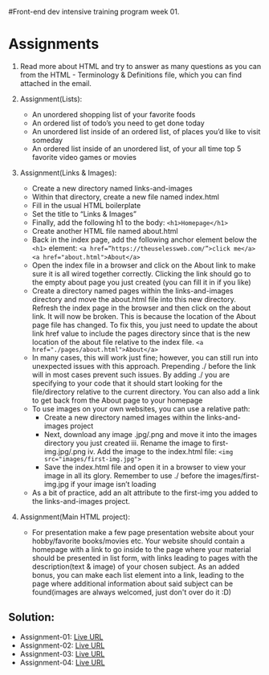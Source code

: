 #Front-end dev intensive training program week 01.

# Assignments

1. Read more about HTML and try to answer as many questions as you can from the
HTML - Terminology & Definitions file, which you can find attached in the email.
2. Assignment(Lists):
    - An unordered shopping list of your favorite foods
    - An ordered list of todo’s you need to get done today
    - An unordered list inside of an ordered list, of places you’d like to visit someday
    - An ordered list inside of an unordered list, of your all time top 5 favorite video
games or movies
3. Assignment(Links & Images):
    - Create a new directory named links-and-images
    - Within that directory, create a new file named index.html
    - Fill in the usual HTML boilerplate
    - Set the title to “Links & Images”
    - Finally, add the following h1 to the body: ``<h1>Homepage</h1>``
    - Create another HTML file named about.html
    - Back in the index page, add the following anchor element below the ``<h1>``
element: ``<a href=”https://theuselessweb.com/”>click me</a>``
``<a href="about.html">About</a>``
    - Open the index file in a browser and click on the About link to make sure it is all
wired together correctly. Clicking the link should go to the empty about page you
just created (you can fill it in if you like)
    - Create a directory named pages within the links-and-images directory and move
the about.html file into this new directory. Refresh the index page in the browser
and then click on the about link. It will now be broken. This is because the
location of the About page file has changed. To fix this, you just need to update
the about link href value to include the pages directory since that is the new
location of the about file relative to the index file. ``<a
href="./pages/about.html">About</a>``
    - In many cases, this will work just fine; however, you can still run into unexpected
issues with this approach. Prepending ./ before the link will in most cases
prevent such issues. By adding ./ you are specifying to your code that it should
start looking for the file/directory relative to the current directory. You can also
add a link to get back from the About page to your homepage
    - To use images on your own websites, you can use a relative path:
        - Create a new directory named images within the links-and-images
project
        - Next, download any image .jpg/.png and move it into the images
directory you just created
iii. Rename the image to first-img.jpg/.png
iv. Add the image to the index.html file:
``<img src="images/first-img.jpg">``
        - Save the index.html file and open it in a browser to view your image in all
its glory. Remember to use ./ before the images/first-img.jpg if your
image isn’t loading
    - As a bit of practice, add an alt attribute to the first-img you added to the
links-and-images project.

4. Assignment(Main HTML project): 
    - For presentation make a few page presentation
website about your hobby/favorite books/movies etc. Your website should contain a
homepage with a link to go inside to the page where your material should be presented
in list form, with links leading to pages with the description(text & image) of your chosen
subject. As an added bonus, you can make each list element into a link, leading to the
page where additional information about said subject can be found(images are always
welcomed, just don't over do it :D)

## Solution:

- Assignment-01: [Live URL](https://btebe.github.io/fd-training/frontdev-w1/assignment-01/questions.md)
- Assignment-02: [Live URL](https://btebe.github.io/fd-training/frontdev-w1/assignment-02/)
- Assignment-03: [Live URL](https://btebe.github.io/fd-training/frontdev-w1/assignment-03/links-and-images/)
- Assignment-04: [Live URL](https://btebe.github.io/fd-training/frontdev-w1/assignment-04/)
